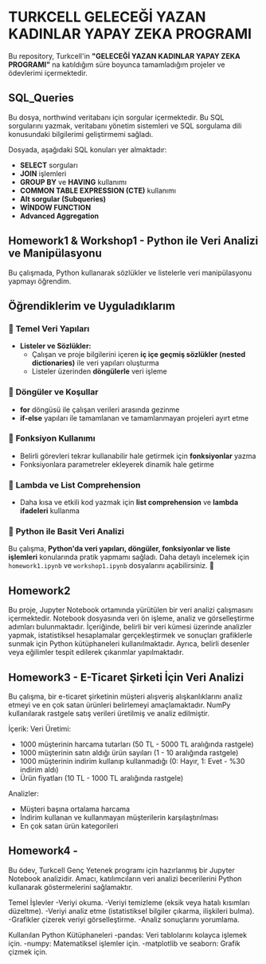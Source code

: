 # TURKCELL GELECEĞİ YAZAN KADINLAR YAPAY ZEKA PROGRAMI

Bu repository, Turkcell'in **"GELECEĞİ YAZAN KADINLAR YAPAY ZEKA PROGRAMI"** na katıldığım süre boyunca tamamladığım projeler ve ödevlerimi içermektedir.

## SQL_Queries

Bu dosya, northwind veritabanı için sorgular içermektedir. Bu SQL sorgularını yazmak, veritabanı yönetim sistemleri ve SQL sorgulama dili konusundaki bilgilerimi geliştirmemi sağladı. 

Dosyada, aşağıdaki SQL konuları yer almaktadır:
- **SELECT** sorguları
- **JOIN** işlemleri
- **GROUP BY** ve **HAVING** kullanımı
- **COMMON TABLE EXPRESSION (CTE)** kullanımı
- **Alt sorgular (Subqueries)**
- **WİNDOW FUNCTION**
- **Advanced Aggregation**

## Homework1 & Workshop1 - Python ile Veri Analizi ve Manipülasyonu

Bu çalışmada, Python kullanarak sözlükler ve listelerle veri manipülasyonu yapmayı öğrendim.

## Öğrendiklerim ve Uyguladıklarım

### 🔹 **Temel Veri Yapıları**
- **Listeler ve Sözlükler:**  
  - Çalışan ve proje bilgilerini içeren **iç içe geçmiş sözlükler (nested dictionaries)** ile veri yapıları oluşturma  
  - Listeler üzerinden **döngülerle** veri işleme  

### 🔹 **Döngüler ve Koşullar**
- **for** döngüsü ile çalışan verileri arasında gezinme  
- **if-else** yapıları ile tamamlanan ve tamamlanmayan projeleri ayırt etme  

### 🔹 **Fonksiyon Kullanımı**
- Belirli görevleri tekrar kullanabilir hale getirmek için **fonksiyonlar** yazma  
- Fonksiyonlara parametreler ekleyerek dinamik hale getirme  

### 🔹 **Lambda ve List Comprehension**
- Daha kısa ve etkili kod yazmak için **list comprehension** ve **lambda ifadeleri** kullanma  

### 🔹 **Python ile Basit Veri Analizi**

Bu çalışma, **Python'da veri yapıları, döngüler, fonksiyonlar ve liste işlemleri** konularında pratik yapmamı sağladı. Daha detaylı incelemek için `homework1.ipynb` ve `workshop1.ipynb`  dosyalarını açabilirsiniz. 🚀

## Homework2
Bu proje, Jupyter Notebook ortamında yürütülen bir veri analizi çalışmasını içermektedir. Notebook dosyasında veri ön işleme, analiz ve görselleştirme adımları bulunmaktadır. İçeriğinde, belirli bir veri kümesi üzerinde analizler yapmak, istatistiksel hesaplamalar gerçekleştirmek ve sonuçları grafiklerle sunmak için Python kütüphaneleri kullanılmaktadır. Ayrıca, belirli desenler veya eğilimler tespit edilerek çıkarımlar yapılmaktadır.

## Homework3  - E-Ticaret Şirketi İçin Veri Analizi
Bu çalışma, bir e-ticaret şirketinin müşteri alışveriş alışkanlıklarını analiz etmeyi ve en çok satan ürünleri belirlemeyi amaçlamaktadır. NumPy kullanılarak rastgele satış verileri üretilmiş ve analiz edilmiştir.

İçerik:
Veri Üretimi:
- 1000 müşterinin harcama tutarları (50 TL - 5000 TL aralığında rastgele)
- 1000 müşterinin satın aldığı ürün sayıları (1 - 10 aralığında rastgele)
- 1000 müşterinin indirim kullanıp kullanmadığı (0: Hayır, 1: Evet - %30 indirim aldı)
- Ürün fiyatları (10 TL - 1000 TL aralığında rastgele)

Analizler:
- Müşteri başına ortalama harcama
- İndirim kullanan ve kullanmayan müşterilerin karşılaştırılması
- En çok satan ürün kategorileri

## Homework4 - 
Bu ödev, Turkcell Genç Yetenek programı için hazırlanmış bir Jupyter Notebook analizidir. Amacı, katılımcıların veri analizi becerilerini Python kullanarak göstermelerini sağlamaktır.

Temel İşlevler
-Veriyi okuma.
-Veriyi temizleme (eksik veya hatalı kısımları düzeltme).
-Veriyi analiz etme (istatistiksel bilgiler çıkarma, ilişkileri bulma).
-Grafikler çizerek veriyi görselleştirme.
-Analiz sonuçlarını yorumlama.

Kullanılan Python Kütüphaneleri
-pandas: Veri tablolarını kolayca işlemek için.
-numpy: Matematiksel işlemler için.
-matplotlib ve seaborn: Grafik çizmek için.
